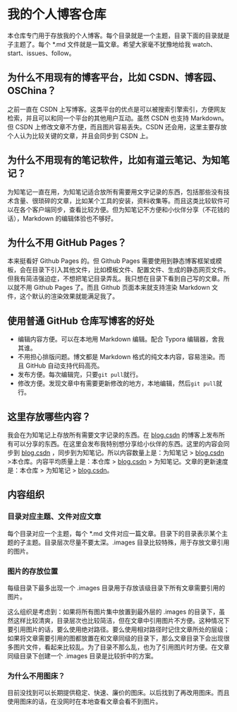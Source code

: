 # 我的个人博客仓库

本仓库专门用于存放我的个人博客。每个目录就是一个主题，目录下面的目录就是子主题了。每个 *.md 文件就是一篇文章。希望大家毫不犹豫地给我 watch、start、issues、follow。

## 为什么不用现有的博客平台，比如  CSDN、博客园、OSChina？

之前一直在 CSDN 上写博客。这类平台的优点是可以被搜索引擎索引，方便网友检索，并且可以和同一个平台的其他用户互动。虽然 CSDN 也支持 Markdown。但 CSDN 上修改文章不方便，而且图片容易丢失。CSDN 还会用，这里主要存放个人认为比较关键的文章，并且会同步到 CSDN 上。

## 为什么不用现有的笔记软件，比如有道云笔记、为知笔记？

为知笔记一直在用，为知笔记适合放所有需要用文字记录的东西，包括那些没有技术含量、很琐碎的文章，比如某个工具的安装，资料收集等。而且这类比较软件可以在各个客户端同步，查看比较方便。但为知笔记不方便和小伙伴分享（不花钱的话），Markdown 的编辑体验也不够好。

## 为什么不用 GitHub Pages？

本来挺看好 Github Pages 的。但 Github Pages 需要使用到静态博客框架或模板，会在目录下引入其他文件，比如模板文件、配置文件、生成的静态网页文件。但我有简洁强迫症，不想把笔记目录弄乱。我只想在目录下看到自己写的文章。所以就不用 Github Pages 了。而且 Github 页面本来就支持渲染 Markdown 文件，这个默认的渲染效果就能满足我了。

## 使用普通 GitHub 仓库写博客的好处

-   编辑内容方便。可以在本地用 Markdown 编辑。配合 Typora 编辑器，舍我其谁。
-   不用担心排版问题。博文都是 Markdown 格式的纯文本内容，容易渲染。而且 GitHub 自动支持代码高亮。
-   发布方便。每次编辑完，只要`git pull`就行。
-   修改方便。发现文章中有需要更新修改的地方，本地编辑，然后`git pull`就行。

## 这里存放哪些内容？

我会在为知笔记上存放所有需要文字记录的东西。在 [blog.csdn](http://blog.csdn.net/candcplusplus) 的博客上发布所有可以分享的东西。在这里会发布我特别想分享给小伙伴的东西。这里的内容会同步到 [blog.csdn](http://blog.csdn.net/candcplusplus) ，同步到为知笔记。所以内容数量上是：为知笔记 >  [blog.csdn](http://blog.csdn.net/candcplusplus)  >本仓库。内容平均质量上是：本仓库 >  [blog.csdn](http://blog.csdn.net/candcplusplus)  > 为知笔记。文章的更新速度是：本仓库 > 为知笔记 >  [blog.csdn](http://blog.csdn.net/candcplusplus)。

## 内容组织

### 目录对应主题、文件对应文章

每个目录对应一个主题，每个 *.md 文件对应一篇文章。目录下的目录表示某个主题的子主题。目录层次尽量不要太深。.images 目录比较特殊，用于存放文章引用的图片。

### 图片的存放位置

每级目录下最多出现一个 .images 目录用于存放该级目录下所有文章需要引用的图片。

这么组织是考虑到：如果将所有图片集中放置到最外层的 .images 的目录下，虽然这样比较清爽，目录层次也比较简洁，但在文章中引用图片不方便。这种情况下要引用图片的话，要么使用绝对路径。要么使用相对路径时记住文章所处的层级；如果将文章需要引用的图都放置在和文章同级的目录下，那么文章目录下会出现很多图片文件，看起来比较乱。为了目录不那么乱，也为了引用图片时方便。在文章同级目录下创建一个 .images 目录是比较折中的方案。

### 为什么不用图床？

目前没找到可以长期提供稳定、快速、廉价的图床。以后找到了再改用图床。而且使用图床的话，在没网时在本地查看文章会看不到图片。




